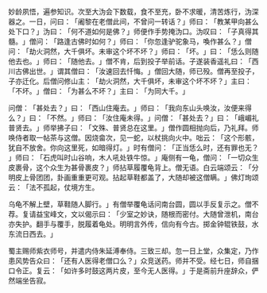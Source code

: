 妙龄夙悟，遍参知识。次至大沩会下数载，食不至充，卧不求暖，清苦炼行，沩深器之。一日，问曰：​「阇黎在老僧此间，不曾问一转话？​」师曰：​「教某甲向甚么处下口？​」沩曰：​「何不道如何是佛？​」师便作手势掩沩口。沩叹曰：​「子真得其髓。​」僧问：​「路逢古佛时如何？​」师曰：​「你忽逢驴驼象马，喚作甚么？​」僧问：​「劫火洞然，大千俱坏。未审这个坏不坏？​」师曰：​「坏。​」曰：​「恁么则随他去也。​」师曰：​「随他去。​」僧不肯，后到投子举前话。子遂装香遥礼曰：​「西川古佛出世。​」谓其僧曰：​「汝速回去忏悔。​」僧回大随，师已殁。僧再至投子，子亦迁化。后僧问修山主：​「劫火洞然，大千俱坏，未审这个坏不坏？​」主曰：​「不坏。​」僧曰：​「为甚么不坏？​」主曰：​「为同大千。​」

问僧：​「甚处去？​」曰：​「西山住庵去。​」师曰：​「我向东山头唤汝，汝便来得么？​」曰：​「不然。​」师曰：​「汝住庵未得。​」问僧：​「甚处去？​」曰：​「峨嵋礼普贤去。​」师举拂子曰：​「文殊、普贤总在这里。​」僧作圆相抛向后，乃礼拜。师唤侍者取一帖茶与这僧。因烧畲次，见一蛇，以杖挑向火中。咄云：​「这个形骸，犹自不放舍。你向这里死，如暗得灯。​」时有僧问：​「正当恁么时，还有罪也无？​」师曰：​「石虎叫时山谷响，木人吼处铁牛惊。​」庵侧有一龟，僧问：​「一切众生皮裹骨，这个众生为甚骨裹皮？​」师拈草履覆龟背上。僧无语。白云端颂云：​「分明皮上骨团团，卦画重重更可观。拈起草鞋都盖了，大随却被这僧瞒。​」佛灯珣颂云：​「法不孤起，仗境方生。

乌龟不解上壁，草鞋随人脚行。​」有僧举覆龟话问南台圆，圆以手反复示之。僧不荐。复请益宝峰文，文以偈示曰：​「少室之妙诀，随根而密付。大随曾泄机，南台亦失护。翻手与覆手，脱履着龟处。明明言外传，信向有今古。掷金钟辊铁鼓，水东流日西去。​」

蜀主赐师紫衣师号，并遣内侍朱延溥奉侍。三致三却。忽一日上堂，众集定，乃作患风势告众曰：​「还有人医得老僧口么？​」众竞送药。师并不受。经七日，师自捆口令正。复云：​「如许多时鼓这两片皮，至今无人医得。​」于是斋前升座辞众，俨然端坐告寂。